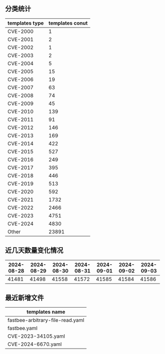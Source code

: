 ## 分类统计
| templates type | templates conut | 
| --- | --- |
| CVE-2000 | 1 |
| CVE-2001 | 2 |
| CVE-2002 | 1 |
| CVE-2003 | 2 |
| CVE-2004 | 5 |
| CVE-2005 | 15 |
| CVE-2006 | 19 |
| CVE-2007 | 63 |
| CVE-2008 | 74 |
| CVE-2009 | 45 |
| CVE-2010 | 139 |
| CVE-2011 | 91 |
| CVE-2012 | 146 |
| CVE-2013 | 169 |
| CVE-2014 | 422 |
| CVE-2015 | 527 |
| CVE-2016 | 249 |
| CVE-2017 | 395 |
| CVE-2018 | 446 |
| CVE-2019 | 513 |
| CVE-2020 | 592 |
| CVE-2021 | 1732 |
| CVE-2022 | 2466 |
| CVE-2023 | 4751 |
| CVE-2024 | 4830 |
| Other | 23891 |
## 近几天数量变化情况
|2024-08-28 | 2024-08-29 | 2024-08-30 | 2024-08-31 | 2024-09-01 | 2024-09-02 | 2024-09-03|
|--- | ------ | ------ | ------ | ------ | ------ | ---|
|41481 | 41498 | 41558 | 41572 | 41585 | 41584 | 41586|
## 最近新增文件
| templates name | 
| --- |
| fastbee-arbitrary-file-read.yaml |
| fastbee.yaml |
| CVE-2023-34105.yaml |
| CVE-2024-6670.yaml |
